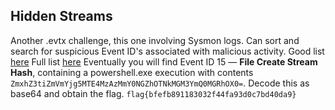 ## Hidden Streams
Another .evtx challenge, this one involving Sysmon logs. Can sort and search for suspicious Event ID's associated with malicious activity. 
Good list [here](https://medium.com/@rebaleos0/sysmon-event-id-potential-uses-in-detecting-malicious-activity-bf8e48b50780)
Full list [here](https://learn.microsoft.com/en-us/sysinternals/downloads/sysmon)
Eventually you will find Event ID 15 — **File Create Stream Hash**, containing a powershell.exe execution with contents `ZmxhZ3tiZmVmYjg5MTE4MzAzMmY0NGZhOTNkMGM3YmQ0MGRhOX0=`. Decode this as base64 and obtain the flag.
`flag{bfefb891183032f44fa93d0c7bd40da9}`
